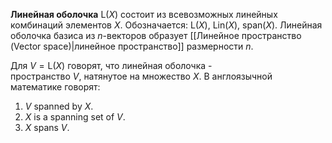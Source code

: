 **Линейная оболочка** $\text{L}(X)$ состоит из всевозможных линейных комбинаций элементов $X$. Обозначается: $\text{L}(X)$, $\text{Lin}(X)$, $\text{span}(X)$.
Линейная оболочка базиса из $n$-векторов образует [[Линейное пространство (Vector space)|линейное пространство]] размерности $n$.

Для $V=\text{L}(X)$ говорят, что линейная оболочка - пространство $V$, натянутое на множество $X$. В англоязычной математике говорят:
1. $V$ spanned by $X$.
2. $X$ is a spanning set of $V$.
3. $X$ spans $V$.
